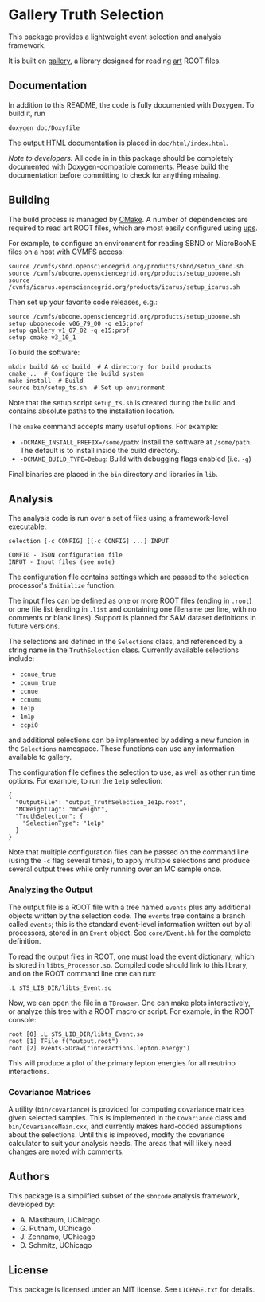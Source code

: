 Gallery Truth Selection
========================
This package provides a lightweight event selection and analysis framework.

It is built on [gallery](http://art.fnal.gov/gallery/), a library designed
for reading [art](http://art.fnal.gov) ROOT files.

Documentation
-------------
In addition to this README, the code is fully documented with Doxygen.
To build it, run

    doxygen doc/Doxyfile

The output HTML documentation is placed in `doc/html/index.html`.

*Note to developers:* All code in in this package should be completely
documented with Doxygen-compatible comments. Please build the
documentation before committing to check for anything missing.

Building
--------
The build process is managed by [CMake](https://cmake.org). A number of
dependencies are required to read art ROOT files, which are most easily
configured using [ups](https://cdcvs.fnal.gov/redmine/projects/ups/wiki).

For example, to configure an environment for reading SBND or MicroBooNE
files on a host with CVMFS access:
    
    source /cvmfs/sbnd.opensciencegrid.org/products/sbnd/setup_sbnd.sh
    source /cvmfs/uboone.opensciencegrid.org/products/setup_uboone.sh
    source /cvmfs/icarus.opensciencegrid.org/products/icarus/setup_icarus.sh

Then set up your favorite code releases, e.g.:

    source /cvmfs/uboone.opensciencegrid.org/products/setup_uboone.sh
    setup uboonecode v06_79_00 -q e15:prof
    setup gallery v1_07_02 -q e15:prof
    setup cmake v3_10_1

To build the software:

    mkdir build && cd build  # A directory for build products
    cmake ..  # Configure the build system
    make install  # Build
    source bin/setup_ts.sh  # Set up environment

Note that the setup script `setup_ts.sh` is created during the
build and contains absolute paths to the installation location.

The `cmake` command accepts many useful options. For example:

* `-DCMAKE_INSTALL_PREFIX=/some/path`: Install the software at  `/some/path`.
  The default is to install inside the build directory.
* `-DCMAKE_BUILD_TYPE=Debug`: Build with debugging flags enabled (i.e. `-g`)

Final binaries are placed in the `bin` directory and libraries in `lib`.

Analysis
--------
The analysis code is run over a set of files using a framework-level
executable:

    selection [-c CONFIG] [[-c CONFIG] ...] INPUT

    CONFIG - JSON configuration file
    INPUT - Input files (see note)

The configuration file contains settings which are passed to the selection
processor's `Initialize` function.

The input files can be defined as one or more ROOT files (ending in `.root`)
or one file list (ending in `.list` and containing one filename per line, with
no comments or blank lines). Support is planned for SAM dataset definitions
in future versions.

The selections are defined in the `Selections` class, and referenced by a
string name in the `TruthSelection` class. Currently available selections
include:

* `ccnue_true`
* `ccnum_true`
* `ccnue`
* `ccnumu`
* `1e1p`
* `1m1p`
* `ccpi0`

and additional selections can be implemented by adding a new funcion in the
`Selections` namespace. These functions can use any information available to
gallery.

The configuration file defines the selection to use, as well as other run
time options. For example, to run the `1e1p` selection:

    {
      "OutputFile": "output_TruthSelection_1e1p.root",
      "MCWeightTag": "mcweight",
      "TruthSelection": {
        "SelectionType": "1e1p"
      }
    }

Note that multiple configuration files can be passed on the command line
(using the `-c` flag several times), to apply multiple selections and
produce several output trees while only running over an MC sample once.

### Analyzing the Output

The output file is a ROOT file with a tree named `events` plus any additional
objects written by the selection code. The `events` tree contains a branch
called `events`; this is the standard event-level information written out
by all processors, stored in an `Event` object. See `core/Event.hh` for the
complete definition.

To read the output files in ROOT, one must load the event dictionary, which
is stored in `libts_Processor.so`. Compiled code should link to this
library, and on the ROOT command line one can run:

    .L $TS_LIB_DIR/libts_Event.so

Now, we can open the file in a `TBrowser`. One can make plots interactively,
or analyze this tree with a ROOT macro or script. For example, in the ROOT
console:

    root [0] .L $TS_LIB_DIR/libts_Event.so
    root [1] TFile f("output.root")
    root [2] events->Draw("interactions.lepton.energy")

This will produce a plot of the primary lepton energies for all neutrino
interactions.

### Covariance Matrices

A utility (`bin/covariance`) is provided for computing covariance matrices
given selected samples. This is implemented in the `Covariance` class and
`bin/CovarianceMain.cxx`, and currently makes hard-coded assumptions about
the selections. Until this is improved, modify the covariance calculator to
suit your analysis needs. The areas that will likely need changes are noted
with comments.

Authors
-------
This package is a simplified subset of the `sbncode` analysis framework,
developed by:

* A. Mastbaum, UChicago
* G. Putnam, UChicago
* J. Zennamo, UChicago
* D. Schmitz, UChicago

License
-------
This package is licensed under an MIT license. See `LICENSE.txt` for details.

